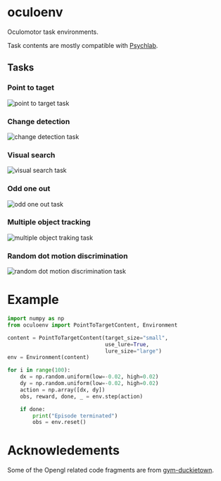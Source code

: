 # oculoenv
Oculomotor task environments.

Task contents are mostly compatible with [Psychlab](https://arxiv.org/abs/1801.08116).

## Tasks

### Point to taget

![point to target task](./docs/images/point_to_target_task.png)

### Change detection

![change detection task](./docs/images/change_detection_task.png)

### Visual search

![visual search task](./docs/images/visual_search_task.png)

### Odd one out

![odd one out task](./docs/images/odd_one_out_task.png)

### Multiple object tracking

![multiple object traking task](./docs/images/multiple_object_tracking_task.png)

### Random dot motion discrimination

![random dot motion discrimination task](./docs/images/random_dot_task.png)


# Example

```python
import numpy as np
from oculoenv import PointToTargetContent, Environment

content = PointToTargetContent(target_size="small",
                               use_lure=True,
                               lure_size="large")
env = Environment(content)

for i in range(100):
    dx = np.random.uniform(low=-0.02, high=0.02)
    dy = np.random.uniform(low=-0.02, high=0.02)
    action = np.array([dx, dy])
    obs, reward, done, _ = env.step(action)

    if done:
        print("Episode terminated")
        obs = env.reset()
```

# Acknowledements

Some of the Opengl related code fragments are from [gym-duckietown](https://github.com/duckietown/gym-duckietown/).

